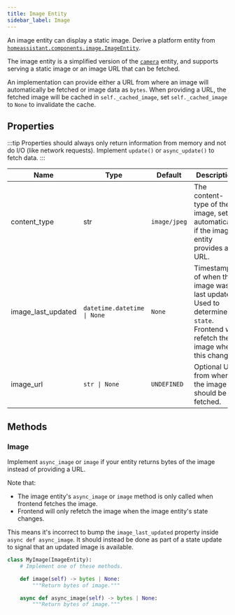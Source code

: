 ```yaml
---
title: Image Entity
sidebar_label: Image
---
```


An image entity can display a static image. Derive a platform entity from [`homeassistant.components.image.ImageEntity`](https://github.com/home-assistant/core/blob/dev/homeassistant/components/image/__init__.py).

The image entity is a simplified version of the [`camera`](/docs/core/entity/camera) entity, and supports serving a static image or an image URL that can be fetched.

An implementation can provide either a URL from where an image will automatically be fetched or image data as `bytes`. When providing a URL, the fetched image will be cached in `self._cached_image`, set `self._cached_image` to `None` to invalidate the cache.

## Properties

:::tip
Properties should always only return information from memory and not do I/O (like network requests). Implement `update()` or `async_update()` to fetch data.
:::

| Name               | Type                              | Default      | Description                                                                                              |
| -------------------| --------------------------------- | ------------ | -------------------------------------------------------------------------------------------------------- |
| content_type       | str                               | `image/jpeg` | The content-type of the image, set automatically if the image entity provides a URL.                     |
| image_last_updated | <code>datetime.datetime &#124; None</code> | `None`       | Timestamp of when the image was last updated. Used to determine `state`. Frontend will refetch the image when this changes. |
| image_url          | <code>str &#124; None</code>      | `UNDEFINED`  | Optional URL from where the image should be fetched.                                                     |

## Methods

### Image

Implement `async_image` or `image` if your entity returns bytes of the image instead of providing a URL.

Note that:
- The image entity's `async_image` or `image` method is only called when frontend fetches the image.
- Frontend will only refetch the image when the image entity's state changes.

This means it's incorrect to bump the `image_last_updated` property inside `async def async_image`. It should instead be done as part of a state update to signal that an updated image is available.

```python
class MyImage(ImageEntity):
    # Implement one of these methods.

    def image(self) -> bytes | None:
        """Return bytes of image."""

    async def async_image(self) -> bytes | None:
        """Return bytes of image."""
```
